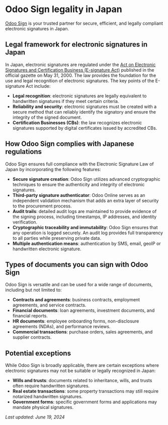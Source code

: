 # Odoo Sign legality in Japan

[Odoo Sign](applications/productivity/sign.md) is your trusted partner for secure, efficient, and legally compliant
electronic signatures in Japan.

## Legal framework for electronic signatures in Japan

In Japan, electronic signatures are regulated under the [Act on Electronic Signatures and
Certification Business (E-signature Act)](https://www.cas.go.jp/jp/seisaku/hourei/data/aescb.pdf)
published in the official gazette on May 31, 2000. The law provides the foundation for the use and
legal recognition of electronic signatures. The key points of the E-signature Act include:

- **Legal recognition**: electronic signatures are legally equivalent to handwritten signatures if
  they meet certain criteria.
- **Reliability and security**: electronic signatures must be created with a secure method that can
  reliably identify the signatory and ensure the integrity of the signed document.
- **Certification Businesses (CBs)**: the law recognizes electronic signatures supported by digital
  certificates issued by accredited CBs.

## How Odoo Sign complies with Japanese regulations

Odoo Sign ensures full compliance with the Electronic Signature Law of Japan by incorporating the
following features:

- **Secure signature creation**: Odoo Sign utilizes advanced cryptographic techniques to ensure the
  authenticity and integrity of electronic signatures.
- **Third-party signature authenticator**: Odoo Online serves as an independent validation mechanism
  that adds an extra layer of security to the procurement process.
- **Audit trails**: detailed audit logs are maintained to provide evidence of the signing process,
  including timestamps, IP addresses, and identity verification.
- **Cryptographic traceability and immutability**: Odoo Sign ensures that any operation is logged
  securely. An audit log provides full transparency to all parties while preserving private data.
- **Multiple authentication means**: authentication by SMS, email, geoIP or handwritten electronic
  signature.

## Types of documents you can sign with Odoo Sign

Odoo Sign is versatile and can be used for a wide range of documents, including but not limited to:

- **Contracts and agreements**: business contracts, employment agreements, and service contracts.
- **Financial documents**: loan agreements, investment documents, and financial reports.
- **HR documents**: employee onboarding forms, non-disclosure agreements (NDAs), and performance
  reviews.
- **Commercial transactions**: purchase orders, sales agreements, and supplier contracts.

## Potential exceptions

While Odoo Sign is broadly applicable, there are certain exceptions where electronic signatures may
not be suitable or legally recognized in Japan:

- **Wills and trusts**: documents related to inheritance, wills, and trusts often require
  handwritten signatures.
- **Real estate transactions**: some property transactions may still require notarized handwritten
  signatures.
- **Government forms**: specific government forms and applications may mandate physical signatures.

*Last updated: June 19, 2024*
